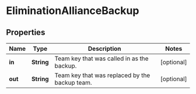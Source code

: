
# EliminationAllianceBackup

## Properties
Name | Type | Description | Notes
------------ | ------------- | ------------- | -------------
**in** | **String** | Team key that was called in as the backup. |  [optional]
**out** | **String** | Team key that was replaced by the backup team. |  [optional]



